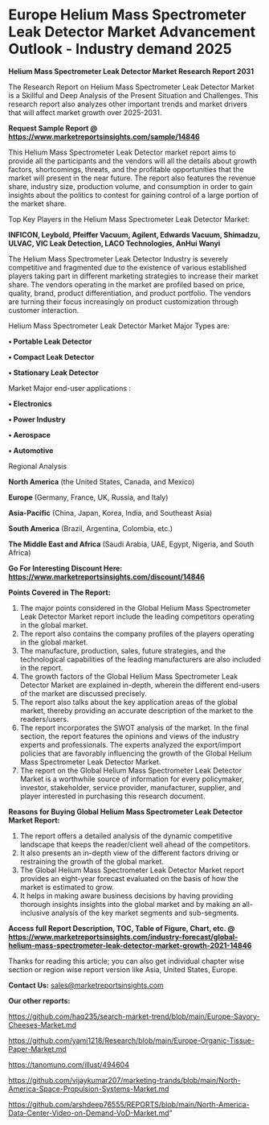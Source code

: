# Europe Helium Mass Spectrometer Leak Detector Market Advancement Outlook - Industry demand 2025

<strong>Helium Mass Spectrometer Leak Detector Market Research Report 2031</strong>

The Research Report on Helium Mass Spectrometer Leak Detector Market is a Skillful and Deep Analysis of the Present Situation and Challenges. This research report also analyzes other important trends and market drivers that will affect market growth over 2025-2031.

<strong>Request Sample Report @ <a href=https://www.marketreportsinsights.com/sample/14846>https://www.marketreportsinsights.com/sample/14846</a></strong>

This Helium Mass Spectrometer Leak Detector market report aims to provide all the participants and the vendors will all the details about growth factors, shortcomings, threats, and the profitable opportunities that the market will present in the near future. The report also features the revenue share, industry size, production volume, and consumption in order to gain insights about the politics to contest for gaining control of a large portion of the market share.

Top Key Players in the Helium Mass Spectrometer Leak Detector Market:

<strong>INFICON, Leybold, Pfeiffer Vacuum, Agilent, Edwards Vacuum, Shimadzu, ULVAC, VIC Leak Detection, LACO Technologies, AnHui Wanyi</strong>

The Helium Mass Spectrometer Leak Detector Industry is severely competitive and fragmented due to the existence of various established players taking part in different marketing strategies to increase their market share. The vendors operating in the market are profiled based on price, quality, brand, product differentiation, and product portfolio. The vendors are turning their focus increasingly on product customization through customer interaction.

Helium Mass Spectrometer Leak Detector Market Major Types are:

<strong>• Portable Leak Detector

• Compact Leak Detector

• Stationary Leak Detector</strong>

Market Major end-user applications :

<strong>• Electronics

• Power Industry

• Aerospace

• Automotive</strong>

Regional Analysis

</u><strong><b>North America</b></strong> (the United States, Canada, and Mexico)

<strong><b>Europe </b></strong>(Germany, France, UK, Russia, and Italy)

<strong><b>Asia-Pacific</b></strong> (China, Japan, Korea, India, and Southeast Asia)

<strong><b>South America</b></strong> (Brazil, Argentina, Colombia, etc.)

<strong><b>The Middle East and Africa</b></strong> (Saudi Arabia, UAE, Egypt, Nigeria, and South Africa)

<strong>Go For Interesting Discount Here: <a href=https://www.marketreportsinsights.com/discount/14846>https://www.marketreportsinsights.com/discount/14846</a></strong>

<strong>Points Covered in The Report:</strong>
<ol>
  <li>The major points considered in the Global Helium Mass Spectrometer Leak Detector Market report include the leading competitors operating in the global market.</li>
  <li>The report also contains the company profiles of the players operating in the global market.</li>
  <li>The manufacture, production, sales, future strategies, and the technological capabilities of the leading manufacturers are also included in the report.</li>
  <li>The growth factors of the Global Helium Mass Spectrometer Leak Detector Market are explained in-depth, wherein the different end-users of the market are discussed precisely.</li>
  <li>The report also talks about the key application areas of the global market, thereby providing an accurate description of the market to the readers/users.</li>
  <li>The report incorporates the SWOT analysis of the market. In the final section, the report features the opinions and views of the industry experts and professionals. The experts analyzed the export/import policies that are favorably influencing the growth of the Global Helium Mass Spectrometer Leak Detector Market.</li>
  <li>The report on the Global Helium Mass Spectrometer Leak Detector Market is a worthwhile source of information for every policymaker, investor, stakeholder, service provider, manufacturer, supplier, and player interested in purchasing this research document.</li>
</ol>
<strong>Reasons for Buying Global Helium Mass Spectrometer Leak Detector Market Report:</strong>

<ol>
  <li>The report offers a detailed analysis of the dynamic competitive landscape that keeps the reader/client well ahead of the competitors.</li>
  <li>It also presents an in-depth view of the different factors driving or restraining the growth of the global market.</li>
  <li>The Global Helium Mass Spectrometer Leak Detector Market report provides an eight-year forecast evaluated on the basis of how the market is estimated to grow.</li>
  <li>It helps in making aware business decisions by having providing thorough insights insights into the global market and by making an all-inclusive analysis of the key market segments and sub-segments.</li>
</ol>
<strong>Access full Report Description, TOC, Table of Figure, Chart, etc. @ <a href=https://www.marketreportsinsights.com/industry-forecast/global-helium-mass-spectrometer-leak-detector-market-growth-2021-14846>https://www.marketreportsinsights.com/industry-forecast/global-helium-mass-spectrometer-leak-detector-market-growth-2021-14846</a></strong>


Thanks for reading this article; you can also get individual chapter wise section or region wise report version like Asia, United States, Europe.

<strong>Contact Us:</strong>
sales@marketreportsinsights.com

<strong>Our other reports:</strong>

<a href=https://github.com/haq235/search-market-trend/blob/main/Europe-Savory-Cheeses-Market.md>https://github.com/haq235/search-market-trend/blob/main/Europe-Savory-Cheeses-Market.md</a>

<a href=https://github.com/yami1218/Research/blob/main/Europe-Organic-Tissue-Paper-Market.md>https://github.com/yami1218/Research/blob/main/Europe-Organic-Tissue-Paper-Market.md</a>

<a href=https://tanomuno.com/illust/494604>https://tanomuno.com/illust/494604</a>

<a href=https://github.com/vijaykumar207/marketing-trands/blob/main/North-America-Space-Propulsion-Systems-Market.md>https://github.com/vijaykumar207/marketing-trands/blob/main/North-America-Space-Propulsion-Systems-Market.md</a>

<a href=https://github.com/arshdeep76555/REPORTS/blob/main/North-America-Data-Center-Video-on-Demand-VoD-Market.md>https://github.com/arshdeep76555/REPORTS/blob/main/North-America-Data-Center-Video-on-Demand-VoD-Market.md</a>"
